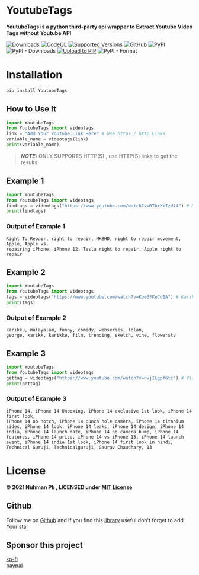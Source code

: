 # YoutubeTags
**YoutubeTags is a python third-party api wrapper to Extract Youtube Video Tags without Youtube API**

[![Downloads](https://static.pepy.tech/personalized-badge/youtubetags?period=total&units=abbreviation&left_color=grey&right_color=yellow&left_text=Downloads)](https://pepy.tech/project/youtubetags)
[![CodeQL](https://github.com/bughunter0/YoutubeTags/actions/workflows/codeql-analysis.yml/badge.svg)](https://github.com/bughunter0/YoutubeTags/actions/workflows/codeql-analysis.yml)
[![Supported Versions](https://img.shields.io/pypi/pyversions/Youtubetags.svg)](https://pypi.org/project/YoutubeTags)
![GitHub](https://img.shields.io/github/license/bughunter0/YoutubeTags)
![PyPI](https://img.shields.io/pypi/v/youtubetags)
![PyPI - Downloads](https://img.shields.io/pypi/dm/youtubetags)
[![Upload to PIP](https://github.com/bughunter0/YoutubeTags/actions/workflows/Pypi-uploads.yml/badge.svg?branch=main&event=workflow_dispatch)](https://github.com/bughunter0/YoutubeTags/actions/workflows/Pypi-uploads.yml)
![PyPI - Format](https://img.shields.io/pypi/format/youtubetags)


# Installation

```python
pip install YoutubeTags

```
## How to Use It

```python
import YoutubeTags
from YoutubeTags import videotags
link = "Add Your Youtube Link Here" # Use https / http Links
variable_name = videotags(link)
print(variable_name)
```

> **_NOTE:_** ONLY SUPPORTS HTTP(S) , use HTTP(S) links to get the results 

## Example 1
```python
import YoutubeTags
from YoutubeTags import videotags
findtags = videotags("https://www.youtube.com/watch?v=RTbrXiIzUt4") # Mkbhd's Video
print(findtags)
```
### Output of Example 1

```
Right To Repair, right to repair, MKBHD, right to repair movement, Apple, Apple vs, 
repairing iPhone, iPhone 12, Tesla right to repair, Apple right to repair

```

## Example 2
```python
import YoutubeTags
from YoutubeTags import videotags
tags = videotags("https://www.youtube.com/watch?v=Kbe3FKeCd1A") # Karikku star Episode
print(tags)
```
### Output of Example 2

```
karikku, malayalam, funny, comedy, webseries, lolan,
george, karikk, karikke, film, trending, sketch, vine, flowerstv

```
## Example 3
```python
import YoutubeTags
from YoutubeTags import videotags
gettag = videotags("https://www.youtube.com/watch?v=nvjILgpf6tc") # Video From Technical Guruji
print(gettag)
```
### Output of Example 3
```
iPhone 14, iPhone 14 Unboxing, iPhone 14 exclusive 1st look, iPhone 14 first look,
iPhone 14 no notch, iPhone 14 punch hole camera, iPhone 14 titanium sides, iPhone 14 look, iPhone 14 leaks, iPhone 14 design, iPhone 14 india, iPhone 14 launch date, iPhone 14 no camera bump, iPhone 14 features, iPhone 14 price, iPhone 14 vs iPhone 13, iPhone 14 launch event, iPhone 14 india 1st look, iPhone 14 first look in hindi, Technical Guruji, Technicalguruji, Gaurav Chaudhary, 13
```
# License

<b>© 2021 Nuhman Pk , LICENSED under [MIT License](https://github.com/bughunter0/YoutubeTags/blob/main/LICENSE)</b>

## Github

Follow me on [Github](https://www.github.com/bughunter0) and if you find this [library](https://github.com/bughunter0/YoutubeTags) useful don't forget to add Your star

## Sponsor this project
[ko-fi](https://ko-fi.com/nuhmanpk)<br>
[paypal](https://www.paypal.me/nuhmanpk)
